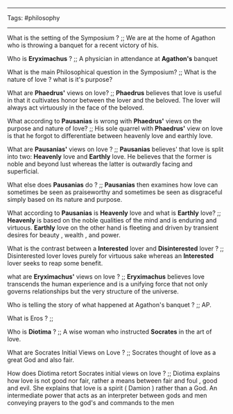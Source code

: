 ___
Tags: #philosophy 
___

What is the setting of the Symposium ? ;; We are at the home of Agathon who is throwing a banquet for a recent victory of his.
<!--SR:!2025-03-20,4,270-->

Who is **Eryximachus** ? ;; A physician in attendance at **Agathon's** banquet
<!--SR:!2025-03-20,4,270-->

What is the main Philosophical question in the Symposium? ;; What is the nature of love ? what is it's purpose?
<!--SR:!2025-03-20,4,270-->

What are **Phaedrus'** views on love? ;; **Phaedrus** believes that love is useful in that it cultivates honor between the lover and the beloved. The lover will always act virtuously in the face of the beloved.
<!--SR:!2025-03-17,1,230-->

What according to **Pausanias** is wrong with **Phaedrus'** views on the purpose and nature of love? ;; His sole quarrel with **Phaedrus'** view on love is that he forgot to differentiate between heavenly love and earthly love.
<!--SR:!2025-03-20,4,270-->

What are **Pausanias'** views on love ? ;; **Pausanias** believes' that love is split into two: **Heavenly** love and **Earthly** love. He believes that the former is noble and beyond lust whereas the latter is outwardly facing and superficial.
<!--SR:!2025-03-20,4,270-->

What else does **Pausanias** do ? ;; **Pausanias** then examines how love can sometimes be seen as praiseworthy and sometimes be seen as disgraceful simply based on its nature and purpose.
<!--SR:!2025-03-17,1,230-->

What according to **Pausanias** is **Heavenly** love and what is **Earthly** love? ;; **Heavenly** is based on the noble qualities of the mind and is enduring and virtuous. **Earthly** love on the other hand is fleeting and driven by transient desires for beauty , wealth , and power.
<!--SR:!2025-03-17,1,230-->

What is the contrast between a **Interested** lover and **Disinterested** lover ? ;; Disinterested lover loves purely for virtuous sake whereas an **Interested** lover seeks to reap some benefit.
<!--SR:!2025-03-17,1,230-->

what are **Eryximachus'** views on love ? ;; **Eryximachus** believes love transcends the human experience and is a unifying force that not only governs relationships but the very structure of the universe.
<!--SR:!2025-03-20,4,270-->


Who is telling the story of what happened at Agathon's banquet ? ;; AP. 

What is Eros ? ;; 


Who is **Diotima** ? ;; A wise woman who instructed **Socrates** in the art of love. 

What are Socrates Initial Views on Love ? ;; Socrates thought of love as a great God and also fair. 

How does Diotima retort Socrates initial views on love ? ;; Diotima explains how love is not good nor fair, rather a means between fair and foul , good and evil. She explains that love is a spirit ( Damion ) rather than a God. An intermediate power that acts as an interpreter between gods and men conveying prayers to the god's and commands to the men 
